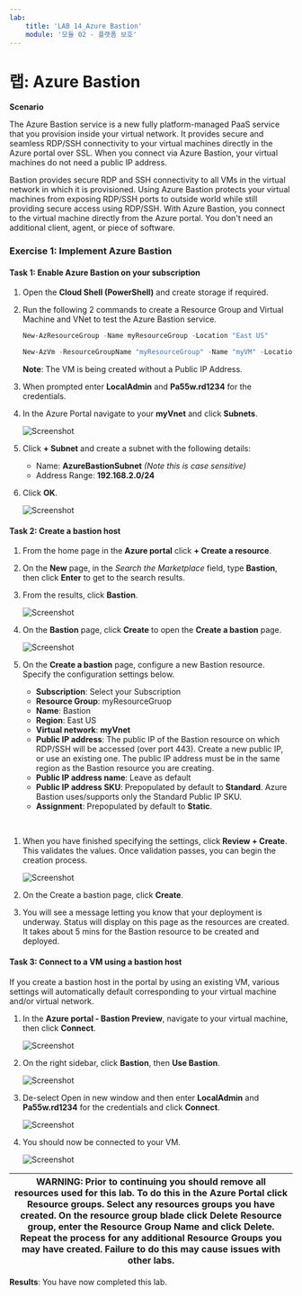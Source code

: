 ```yaml
---
lab:
    title: 'LAB 14_Azure Bastion'
    module: '모듈 02 - 플랫폼 보호'
---
```


# 랩: Azure Bastion

**Scenario**

The Azure Bastion service is a new fully platform-managed PaaS service that you provision inside your virtual network. It provides secure and seamless RDP/SSH connectivity to your virtual machines directly in the Azure portal over SSL. When you connect via Azure Bastion, your virtual machines do not need a public IP address.

Bastion provides secure RDP and SSH connectivity to all VMs in the virtual network in which it is provisioned. Using Azure Bastion protects your virtual machines from exposing RDP/SSH ports to outside world while still providing secure access using RDP/SSH. With Azure Bastion, you connect to the virtual machine directly from the Azure portal. You don't need an additional client, agent, or piece of software.


### Exercise 1: Implement Azure Bastion

#### Task 1: Enable Azure Bastion on your subscription

1.  Open the **Cloud Shell (PowerShell)** and create storage if required.

1.  Run the following 2 commands to create a Resource Group and Virtual Machine and VNet to test the Azure Bastion service.

     ```powershell
    New-AzResourceGroup -Name myResourceGroup -Location "East US"
     ```
    
     ```powershell
    New-AzVm -ResourceGroupName "myResourceGroup" -Name "myVM" -Location "East  US" -VirtualNetworkName "myVnet" -SubnetName "mySubnet" -SecurityGroupName   "myNetworkSecurityGroup" -OpenPorts 80,3389
     ```

    **Note**: The VM is being created without a Public IP Address.


1.  When prompted enter **LocalAdmin** and **Pa55w.rd1234** for the credentials.

1.  In the Azure Portal navigate to your **myVnet** and click **Subnets**.

     ![Screenshot](../Media/Module-2/e587492e-eeb7-4552-b5d1-fe495a3b2db9.png)
 
1.  Click **+ Subnet** and create a subnet with the following details:

      - Name: **AzureBastionSubnet** _(Note this is case sensitive)_
      - Address Range: **192.168.2.0/24**

1.  Click **OK**.

     ![Screenshot](../Media/Module-2/a5f29b4f-4bf1-42cd-b045-ac110bae5d7c.png)

#### Task 2: Create a bastion host

1.  From the home page in the **Azure portal** click **+ Create a resource**. 

1.  On the **New** page, in the *Search the Marketplace* field, type **Bastion**, then click **Enter** to get to the search results.

1.  From the results, click **Bastion**. 

     ![Screenshot](../Media/Module-2/730f08a8-74cc-47bc-a2bb-7babf5b53e0d.png)

1.  On the **Bastion** page, click **Create** to open the **Create a bastion** page.

     ![Screenshot](../Media/Module-2/b1dd545e-1b9c-494d-a403-cd64fe83e929.png)

1.  On the **Create a bastion** page, configure a new Bastion resource. Specify the configuration settings below.

    * **Subscription**: Select your Subscription
    * **Resource Group**: myResourceGruop
    * **Name**: Bastion
    * **Region**: East US
    * **Virtual network**: **myVnet**
    * **Public IP address**: The public IP of the Bastion resource on which RDP/SSH will be accessed (over port 443). Create a new public IP, or use an existing one. The public IP address must be in the same region as the Bastion resource you are creating.
    * **Public IP address name**: Leave as default
    * **Public IP address SKU**: Prepopulated by default to **Standard**. Azure Bastion uses/supports only the Standard Public IP SKU.
    * **Assignment**: Prepopulated by default to **Static**.
</br>

1.  When you have finished specifying the settings, click **Review + Create**. This validates the values. Once validation passes, you can begin the creation process.

     ![Screenshot](../Media/Module-2/a467e69a-393e-4416-a798-c95d24145293.png)

1.  On the Create a bastion page, click **Create**.
1.  You will see a message letting you know that your deployment is underway. Status will display on this page as the resources are created. It takes about 5 mins for the Bastion resource to be created and deployed.

#### Task 3: Connect to a VM using a bastion host 


If you create a bastion host in the portal by using an existing VM, various settings will automatically default corresponding to your virtual machine and/or virtual network.


1.  In the **Azure portal - Bastion Preview**, navigate to your virtual machine, then click **Connect**.

       ![Screenshot](../Media/Module-2/d881050d-cc0f-4a95-b8a4-e9c946f8ee17.png)

1.  On the right sidebar, click **Bastion**, then **Use Bastion**.

       ![Screenshot](../Media/Module-2/ddb1ac72-df86-41b3-b4ef-6c71cc67d98b.png)

1.  De-select Open in new window and then enter **LocalAdmin** and **Pa55w.rd1234** for the credentials and click **Connect**.

     ![Screenshot](../Media/Module-2/47fb7b09-c439-4e44-80ab-b9ed7bf58494.png)

1.  You should now be connected to your VM.

     ![Screenshot](../Media/Module-2/76aba7f4-875d-4733-a793-512c7f582069.png)
 

| WARNING: Prior to continuing you should remove all resources used for this lab.  To do this in the **Azure Portal** click **Resource groups**.  Select any resources groups you have created.  On the resource group blade click **Delete Resource group**, enter the Resource Group Name and click **Delete**.  Repeat the process for any additional Resource Groups you may have created. **Failure to do this may cause issues with other labs.** |
| --- |

**Results**: You have now completed this lab.

